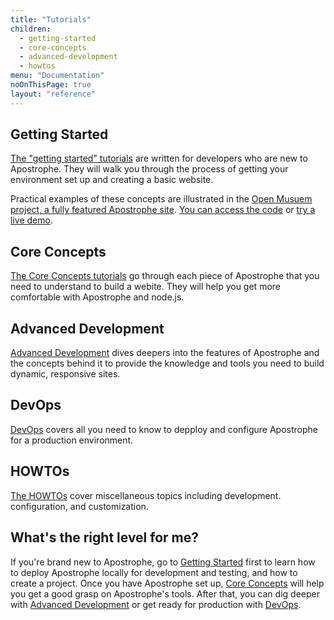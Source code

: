 ```yaml
---
title: "Tutorials"
children:
  - getting-started
  - core-concepts
  - advanced-development
  - howtos
menu: "Documentation"
noOnThisPage: true
layout: "reference"
---
```


## Getting Started

[The "getting started" tutorials](getting-started) are written for developers who are new to Apostrophe. They will walk you through the process of getting your environment set up and creating a basic website.

Practical examples of these concepts are illustrated in the [Open Musuem project, a fully featured Apostrophe site](https://github.com/apostrophecms/apostrophe-open-museum). [You can access the code](https://github.com/apostrophecms/apostrophe-open-museum) or [try a live demo](http://demo.apostrophecms.org).

## Core Concepts

[The Core Concepts tutorials](core-concepts) go through each piece of Apostrophe that you need to understand to build a webite.  They will help you get more comfortable with Apostrophe and node.js.

## Advanced Development

[Advanced Development](advanced-developments) dives deepers into the features of Apostrophe and the concepts behind it to provide the knowledge and tools you need to build dynamic, responsive sites.

## DevOps

[DevOps](devops) covers all you need to know to depploy and configure Apostrophe for a production environment.


## HOWTOs

[The HOWTOs](howtos) cover miscellaneous topics including development. configuration, and customization.

## What's the right level for me?

If you're brand new to Apostrophe, go to [Getting Started](getting-started) first to learn how to deploy Apostrophe locally for development and testing, and how to create a project. Once you have Apostrophe set up, [Core Concepts](core-concepts) will help you get a good grasp on Apostrophe's tools. After that, you can dig deeper with [Advanced Development](advanced-development) or get ready for production with [DevOps](devops).
